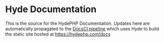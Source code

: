 # Hyde Documentation

This is the source for the HydePHP Documentation. Updates here are automatically propagated to the [DocsCI pipeline](https://github.com/hydephp/DocsCI) which uses Hyde to build the static site hosted at
https://hydephp.com/docs
